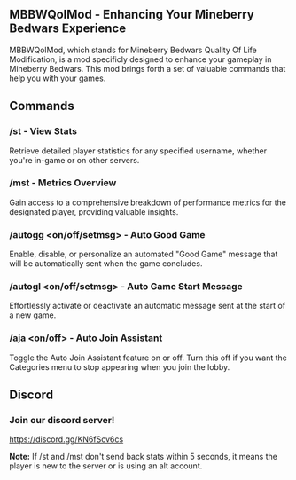 ## MBBWQolMod - Enhancing Your Mineberry Bedwars Experience

MBBWQolMod, which stands for Mineberry Bedwars Quality Of Life Modification, is a mod specificly designed to enhance your gameplay in Mineberry Bedwars. This mod brings forth a set of valuable commands that help you with your games.

## Commands

### /st <username> - View Stats
Retrieve detailed player statistics for any specified username, whether you're in-game or on other servers.

### /mst <username> - Metrics Overview
Gain access to a comprehensive breakdown of performance metrics for the designated player, providing valuable insights.

### /autogg <on/off/setmsg> - Auto Good Game
Enable, disable, or personalize an automated "Good Game" message that will be automatically sent when the game concludes.

### /autogl <on/off/setmsg> - Auto Game Start Message
Effortlessly activate or deactivate an automatic message sent at the start of a new game.

### /aja <on/off> - Auto Join Assistant
Toggle the Auto Join Assistant feature on or off. Turn this off if you want the Categories menu to stop appearing when you join the lobby.

## Discord

### Join our discord server!
https://discord.gg/KN6fScv6cs

**Note:** If /st and /mst don't send back stats within 5 seconds, it means the player is new to the server or is using an alt account.


